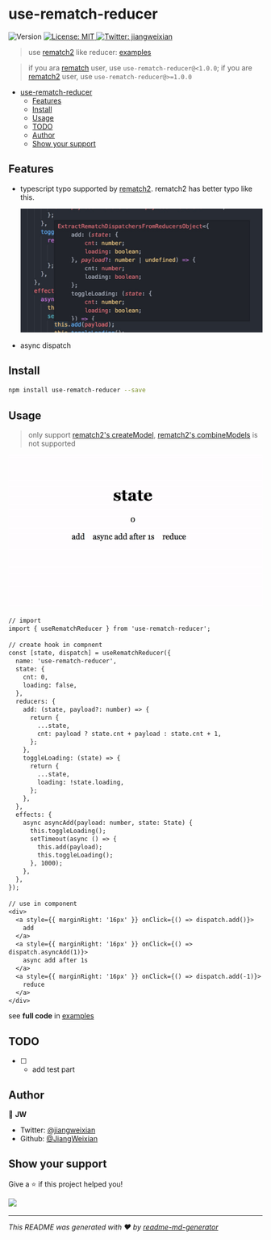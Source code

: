 <!--
  Title: use-rematch-reducer
  Description: use rematch like model in useReducer
  Author: JiangWeixian
  -->

# use-rematch-reducer

<p>
  <img alt="Version" src="https://img.shields.io/github/package-json/v/jiangweixian/use-rematch-reducer/v2?label=use-rematch-reducer&logo=npm&style=for-the-badge" />
  <a href="#" target="_blank">
    <img alt="License: MIT" src="https://img.shields.io/badge/License-MIT-yellow.svg?style=for-the-badge" />
  </a>
  <a href="https://twitter.com/jiangweixian" target="_blank">
    <img alt="Twitter: jiangweixian" src="https://img.shields.io/twitter/follow/jiangweixian.svg?style=for-the-badge" />
  </a>
</p>

> use [rematch2](https://github.com/JiangWeixian/rematch-v2) like reducer: [examples](https://github.com/JiangWeixian/use-rematch-reducer/tree/master/examples)

> if you ara [rematch](https://github.com/rematch/rematch) user, use `use-rematch-reducer@<1.0.0`; if you are [rematch2](https://github.com/JiangWeixian/rematch-v2) user, use `use-rematch-reducer@>=1.0.0`

- [use-rematch-reducer](#use-rematch-reducer)
  - [Features](#features)
  - [Install](#install)
  - [Usage](#usage)
  - [TODO](#todo)
  - [Author](#author)
  - [Show your support](#show-your-support)

## Features

- typescript typo supported by [rematch2](https://github.com/JiangWeixian/rematch-v2). rematch2 has better typo like this.
  
  ![better-typo-in-rematch2](/docs/screenshots/rematch2.jpg)

- async dispatch

## Install

```sh
npm install use-rematch-reducer --save
```

## Usage
> only support [rematch2's createModel](https://github.com/JiangWeixian/rematch-v2), [rematch2's combineModels](https://github.com/JiangWeixian/rematch-v2) is not supported

![screenshots](/docs/screenshots/use-rematch-reducer.gif)

```tsx
// import
import { useRematchReducer } from 'use-rematch-reducer';

// create hook in compnent
const [state, dispatch] = useRematchReducer({
  name: 'use-rematch-reducer',
  state: {
    cnt: 0,
    loading: false,
  },
  reducers: {
    add: (state, payload?: number) => {
      return {
        ...state,
        cnt: payload ? state.cnt + payload : state.cnt + 1,
      };
    },
    toggleLoading: (state) => {
      return {
        ...state,
        loading: !state.loading,
      };
    },
  },
  effects: {
    async asyncAdd(payload: number, state: State) {
      this.toggleLoading();
      setTimeout(async () => {
        this.add(payload);
        this.toggleLoading();
      }, 1000);
    },
  },
});

// use in component
<div>
  <a style={{ marginRight: '16px' }} onClick={() => dispatch.add()}>
    add
  </a>
  <a style={{ marginRight: '16px' }} onClick={() => dispatch.asyncAdd(1)}>
    async add after 1s
  </a>
  <a style={{ marginRight: '16px' }} onClick={() => dispatch.add(-1)}>
    reduce
  </a>
</div>
```

see **full code** in [examples](/examples/src/pages/index.tsx)

## TODO

- [ ] - add test part

## Author

👤 **JW**

* Twitter: [@jiangweixian](https://twitter.com/jiangweixian)
* Github: [@JiangWeixian](https://github.com/JiangWeixian)

## Show your support

Give a ⭐️ if this project helped you!

<a href="https://www.patreon.com/jiangweixian">
  <img src="https://c5.patreon.com/external/logo/become_a_patron_button@2x.png" width="160">
</a>

***
_This README was generated with ❤️ by [readme-md-generator](https://github.com/kefranabg/readme-md-generator)_